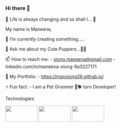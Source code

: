 ### Hi there 👋

<!--
**Manxiong26/Manxiong26** is a ✨ _special_ ✨ repository because its `README.md` (this file) appears on your GitHub profile.
-->
🌱 Life is always changing and so shall I... 🌱

My name is Maneena,

🔭 I’m currently creating something.....

💬 Ask me about my Cute Puppers...:feet::poodle:

📫 How to reach me: 
    - xiong.maneena@gmail.com
    - linkedin.com/in/maneena-xiong-9a3227171

:bust_in_silhouette: My Portfolio:
    - https://manxiong26.github.io/

⚡ Fun fact: 
    - I am a Pet Groomer :dog::dog2: turn Developer!

Technologies:

<img width="100px" height="50px" src="https://miro.medium.com/max/800/1*PY24xlr4TpOkXW04HUoqrQ.jpeg"> <img width="100px" height="50px" src="https://www.vhv.rs/dpng/d/524-5247360_react-redux-react-redux-next-js-hd-png.png"> <img width="100px" height="50px" src="https://img.icons8.com/ios/452/javascript--v1.png">
